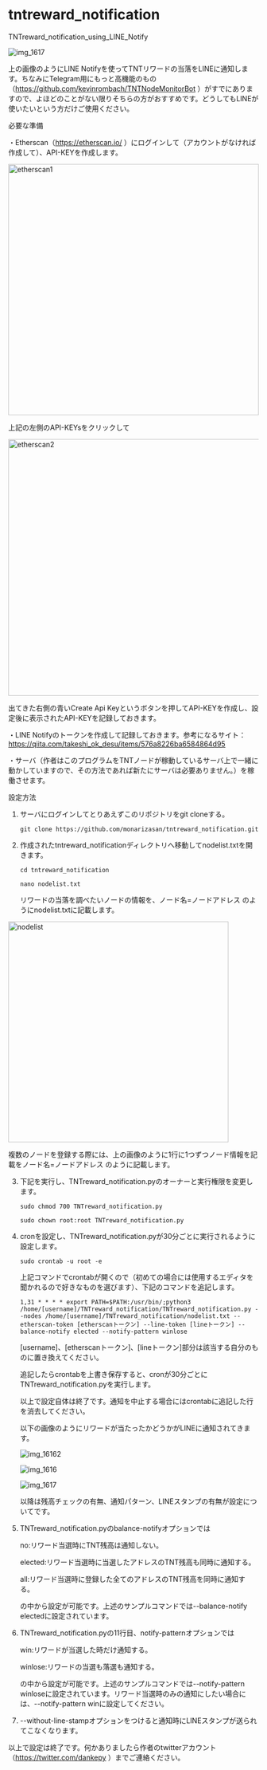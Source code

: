 # tntreward_notification
TNTreward_notification_using_LINE_Notify

![img_1617](https://user-images.githubusercontent.com/32188449/33521399-653bf124-d814-11e7-97d4-342e1174c26c.jpg)

上の画像のようにLINE Notifyを使ってTNTリワードの当落をLINEに通知します。ちなみにTelegram用にもっと高機能のもの（https://github.com/kevinrombach/TNTNodeMonitorBot ）がすでにありますので、よほどのことがない限りそちらの方がおすすめです。どうしてもLINEが使いたいという方だけご使用ください。

必要な準備

・Etherscan（https://etherscan.io/ ）にログインして（アカウントがなければ作成して）、API-KEYを作成します。

<img width="504" alt="etherscan1" src="https://user-images.githubusercontent.com/32188449/33521257-94a713a2-d810-11e7-9209-80c296906e60.png">

   上記の左側のAPI-KEYsをクリックして

<img width="515" alt="etherscan2" src="https://user-images.githubusercontent.com/32188449/33521265-bab08ccc-d810-11e7-9716-53775d864587.png">

   出てきた右側の青いCreate Api Keyというボタンを押してAPI-KEYを作成し、設定後に表示されたAPI-KEYを記録しておきます。

・LINE Notifyのトークンを作成して記録しておきます。参考になるサイト：https://qiita.com/takeshi_ok_desu/items/576a8226ba6584864d95

・サーバ（作者はこのプログラムをTNTノードが稼動しているサーバ上で一緒に動かしていますので、その方法であれば新たにサーバは必要ありません。）を稼働させます。

設定方法

1. サーバにログインしてとりあえずこのリポジトリをgit cloneする。

    `git clone https://github.com/monarizasan/tntreward_notification.git`
    
2. 作成されたtntreward_notificationディレクトリへ移動してnodelist.txtを開きます。

    `cd tntreward_notification`
    
    `nano nodelist.txt`
    
   リワードの当落を調べたいノードの情報を、ノード名=ノードアドレス のようにnodelist.txtに記載します。
   
<img width="443" alt="nodelist" src="https://user-images.githubusercontent.com/32188449/33521285-700fef40-d811-11e7-8dd6-5b555383d50f.png">
   
   複数のノードを登録する際には、上の画像のように1行に1つずつノード情報を記載をノード名=ノードアドレス のように記載します。

3. 下記を実行し、TNTreward_notification.pyのオーナーと実行権限を変更します。

    `sudo chmod 700 TNTreward_notification.py`
    
    `sudo chown root:root TNTreward_notification.py`
    
4. cronを設定し、TNTreward_notification.pyが30分ごとに実行されるように設定します。

    `sudo crontab -u root -e`
    
   上記コマンドでcrontabが開くので（初めての場合には使用するエディタを聞かれるので好きなものを選びます）、下記のコマンドを追記します。
   
    `1,31 * * * * export PATH=$PATH:/usr/bin/;python3 /home/[username]/TNTreward_notification/TNTreward_notification.py --nodes /home/[username]/TNTreward_notification/nodelist.txt --etherscan-token [etherscanトークン] --line-token [lineトークン] --balance-notify elected --notify-pattern winlose`
    
   [username]、[etherscanトークン]、[lineトークン]部分は該当する自分のものに置き換えてください。
   
   追記したらcrontabを上書き保存すると、cronが30分ごとにTNTreward_notification.pyを実行します。
   
   以上で設定自体は終了です。通知を中止する場合にはcrontabに追記した行を消去してください。
   
   以下の画像のようにリワードが当たったかどうかがLINEに通知されてきます。
   
   ![img_16162](https://user-images.githubusercontent.com/32188449/33521392-3c84c5f8-d814-11e7-9524-6f71e1e9b388.jpg)
   
   ![img_1616](https://user-images.githubusercontent.com/32188449/33521395-5fbc8934-d814-11e7-8be8-fead1553dcf8.jpg)

   ![img_1617](https://user-images.githubusercontent.com/32188449/33521399-653bf124-d814-11e7-97d4-342e1174c26c.jpg)

   以降は残高チェックの有無、通知パターン、LINEスタンプの有無が設定についてです。
   
5. TNTreward_notification.pyのbalance-notifyオプションでは

    no:リワード当選時にTNT残高は通知しない。
   
    elected:リワード当選時に当選したアドレスのTNT残高も同時に通知する。
   
    all:リワード当選時に登録した全てのアドレスのTNT残高を同時に通知する。
   
   の中から設定が可能です。上述のサンプルコマンドでは--balance-notify electedに設定されています。
   
6. TNTreward_notification.pyの11行目、notify-patternオプションでは

    win:リワードが当選した時だけ通知する。
    
    winlose:リワードの当選も落選も通知する。
    
   の中から設定が可能です。上述のサンプルコマンドでは--notify-pattern winloseに設定されています。リワード当選時のみの通知にしたい場合には、--notify-pattern winに設定してください。
   
9. --without-line-stampオプションをつけると通知時にLINEスタンプが送られてこなくなります。

 
   
以上で設定は終了です。何かありましたら作者のtwitterアカウント（https://twitter.com/dankepy ）までご連絡ください。
